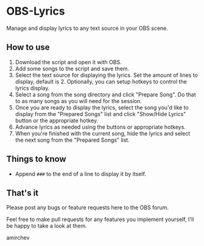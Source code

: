 # OBS-Lyrics
Manage and display lyrics to any text source in your OBS scene. 

## How to use
1. Download the script and open it with OBS.
2. Add some songs to the script and save them.
3. Select the text source for displaying the lyrics. Set the amount of lines to display, default is 2. Optionally, you can setup hotkeys to control the lyrics display. 
4. Select a song from the song directory and click "Prepare Song". Do that to as many songs as you will need for the session.
5. Once you are ready to display the lyrics, select the song you'd like to display from the "Prepared Songs" list and click "Show/Hide Lyrics" button or the appropriate hotkey.
6. Advance lyrics as needed using the buttons or appropriate hotkeys. 
7. When you're finished with the current song, hide the lyrics and select the next song from the "Prepared Songs" list. 

## Things to know
- Append `###` to the end of a line to display it by itself.

## That's it
Please post any bugs or feature requests here to the OBS forum. 

Feel free to make pull requests for any features you implement yourself, I'll be happy to take a look at them.

amirchev

